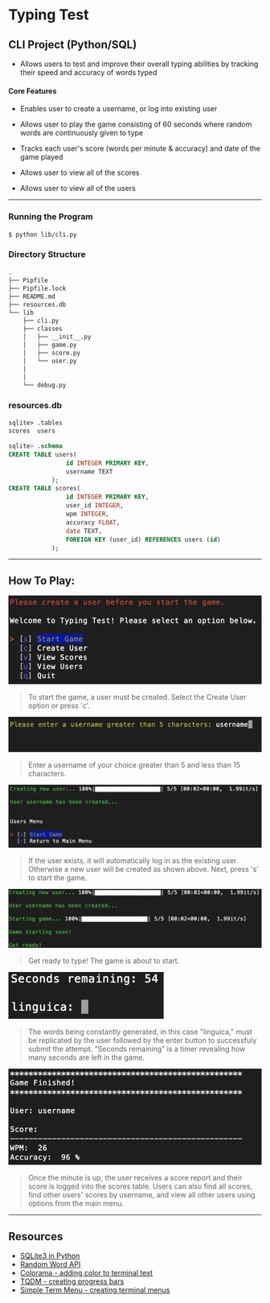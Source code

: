 # Typing Test

## CLI Project (Python/SQL)

- Allows users to test and improve their overall typing abilities by tracking their speed and accuracy of words typed

#### Core Features

- Enables user to create a username, or log into existing user

- Allows user to play the game consisting of 60 seconds where random words are continuously given to type

- Tracks each user's score (words per minute & accuracy) and date of the game played

- Allows user to view all of the scores

- Allows user to view all of the users


***
### Running the Program

```console
$ python lib/cli.py
```

### Directory Structure

```console
.
├── Pipfile
├── Pipfile.lock
├── README.md
├── resources.db
└── lib
    ├── cli.py
    ├── classes
    │   ├── __init__.py
    │   ├── game.py
    │   ├── score.py
    │   └── user.py
    │   
    │
    └── debug.py
```
### resources.db

```
sqlite> .tables
scores  users 
```
```sql
sqlite> .schema
CREATE TABLE users(
                id INTEGER PRIMARY KEY,
                username TEXT
            );
CREATE TABLE scores(
                id INTEGER PRIMARY KEY,
                user_id INTEGER,
                wpm INTEGER,
                accuracy FLOAT,
                date TEXT,
                FOREIGN KEY (user_id) REFERENCES users (id)
            );
```
***

## How To Play:

![start_game](img/cli_start_game.png)
> To start the game, a user must be created. 
> Select the Create User option or press 'c'.

![user](img/cli_user.png)
> Enter a username of your choice greater than 5 and less than 15 characters.

![user_created](img/cli_user_created.png)
> If the user exists, it will automatically log in as the existing user. Otherwise a new user will be created as shown above. Next, press 's' to start the game.

![game_starting](img/cli_game_starting.png)
> Get ready to type! The game is about to start.

![game](img/cli_game.png)
> The words being constantly generated, in this case "linguica," must be replicated by the user followed by the enter button to successfuly submit the attempt. "Seconds remaining" is a timer revealing how many seconds are left in the game. 

![score_report](img/cli_score_report.png)
> Once the minute is up, the user receives a score report and their score is logged into the scores table. Users can also find all scores, find other users' scores by username, and view all other users using options from the main menu.

***

## Resources

- [SQLite3 in Python](https://docs.python.org/3/library/sqlite3.html)
- [Random Word API](https://api-ninjas.com/api/randomword)
- [Colorama - adding color to terminal text](https://pypi.org/project/colorama/)
- [TQDM - creating progress bars](https://github.com/tqdm/tqdm)
- [Simple Term Menu - creating terminal menus](https://pypi.org/project/simple-term-menu/)
